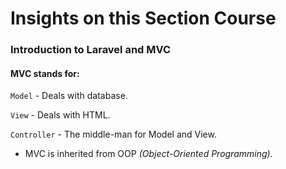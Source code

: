 # Insights on this Section Course
### Introduction to Laravel and MVC
#### MVC stands for:
`Model` - Deals with database.

`View` - Deals with HTML.

`Controller` - The middle-man for Model and View.

- MVC is inherited from OOP _(Object-Oriented Programming)._
